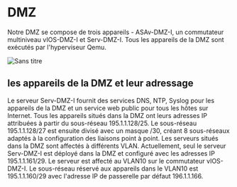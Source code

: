 # DMZ
Notre DMZ se compose de trois appareils - ASAv-DMZ-I, un commutateur multiniveau vIOS-DMZ-I et Serv-DMZ-I. Tous les appareils de la DMZ sont exécutés par l'hyperviseur Qemu.

![Sans titre](https://github.com/bfaycal197/Enterprise-Network-on-GNS3/assets/91549637/55b4f911-fe97-4286-9d88-d5366ff88963)

## les appareils de la DMZ et leur adressage
Le serveur Serv-DMZ-I fournit des services DNS, NTP, Syslog pour les appareils de la DMZ et un service web public pour tous les hôtes sur Internet. Tous les appareils situés dans la DMZ ont leurs adresses IP attribuées à partir du sous-réseau 195.1.1.128/25. 
Le sous-réseau 195.1.1.128/27 est ensuite divisé avec un masque /30, créant 8 sous-réseaux adaptés à la configuration des liaisons point à point. Les serveurs situés dans la DMZ sont affectés à différents VLAN. Actuellement, seul le serveur Serv-DMZ-I est déployé dans la DMZ et configuré avec les adresses IP 195.1.1.161/29. Le serveur est affecté au VLAN10 sur le commutateur vIOS-DMZ-I. Le sous-réseau réservé aux appareils dans le VLAN10 est 195.1.1.160/29 avec l'adresse IP de passerelle par défaut 196.1.1.166.
